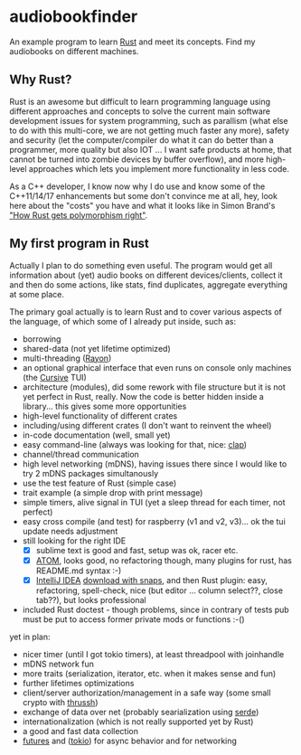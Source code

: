 # audiobookfinder
An example program to learn [Rust](https://www.rust-lang.org/) and meet its concepts. Find my audiobooks on different machines.
## Why Rust?
Rust is an awesome but difficult to learn programming language using different approaches and concepts to solve the current main software development issues for system programming, such as parallism (what else to do with this multi-core, we are not getting much faster any more), safety and security (let the computer/compiler do what it can do better than a programmer, more quality but also IOT ... I want safe products at home, that cannot be turned into zombie devices by buffer overflow), and more high-level approaches which lets you implement more functionality in less code.

As a C++ developer, I know now why I do use and know some of the C++11/14/17 enhancements but some don't convince me at all, hey, look here about the "costs" you have and what it looks like in Simon Brand's ["How Rust gets polymorphism right"](https://www.youtube.com/watch?v=VSlBhAOLtFA).

## My first program in Rust
Actually I plan to do something even useful. The program would get all information about (yet) audio books on different devices/clients, collect it and then do some actions, like stats, find duplicates, aggregate everything at some place.

The primary goal actually is to learn Rust and to cover various aspects of the language, of which some of I already put inside, such as:
* borrowing
* shared-data (not yet lifetime optimized)
* multi-threading ([Rayon](https://github.com/rayon-rs/rayon))
* an optional graphical interface that even runs on console only machines (the [Cursive](https://github.com/gyscos/Cursive) TUI)
* architecture (modules), did some rework with file structure but it is not yet perfect in Rust, really. Now the code is better hidden inside a library... this gives some more opportunities
* high-level functionality of different crates
* including/using different crates (I don't want to reinvent the wheel)
* in-code documentation (well, small yet)
* easy command-line (always was looking for that, nice: [clap](https://github.com/kbknapp/clap-rs))
* channel/thread communication
* high level networking (mDNS), having issues there since I would like to try 2 mDNS packages simultanously
* use the test feature of Rust (simple case)
* trait example (a simple drop with print message)
* simple timers, alive signal in TUI (yet a sleep thread for each timer, not perfect)
* easy cross compile (and test) for raspberry (v1 and v2, v3)... ok the tui update needs adjustment
* still looking for the right IDE
  - [x] sublime text is good and fast, setup was ok, racer etc.
  - [x] [ATOM](https://atom.io/), looks good, no refactoring though, many plugins for rust, has README.md syntax :-)
  - [x] [IntelliJ IDEA](https://intellij-rust.github.io/install.html) [download with snaps](https://blog.jetbrains.com/idea/2017/11/install-intellij-idea-with-snaps/), and then Rust plugin: easy, refactoring, spell-check, nice (but editor ... column select??, close tab??), but looks professional
* included Rust doctest - though problems, since in contrary of tests pub must be put to access former private mods or functions :-()

yet in plan:
* nicer timer (until I got tokio timers), at least threadpool with joinhandle
* mDNS network fun
* more traits (serialization, iterator, etc. when it makes sense and fun)
* further lifetimes optimizations
* client/server authorization/management in a safe way (some small crypto with [thrussh](https://pijul.org/thrussh/))
* exchange of data over net (probably searialization using [serde](https://docs.serde.rs/serde/))
* internationalization (which is not really supported yet by Rust)
* a good and fast data collection
* [futures](https://tokio.rs/docs/getting-started/futures/) and ([tokio](https://tokio.rs/)) for async behavior and for networking
